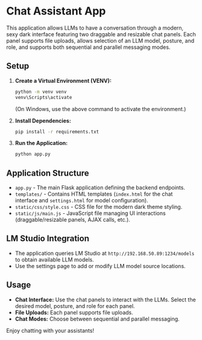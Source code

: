 # Chat Assistant App

This application allows LLMs to have a conversation through a modern, sexy dark interface featuring two draggable and resizable chat panels. Each panel supports file uploads, allows selection of an LLM model, posture, and role, and supports both sequential and parallel messaging modes.

## Setup

1. **Create a Virtual Environment (VENV):**
   ```sh
   python -m venv venv
   venv\Scripts\activate
   ```
   (On Windows, use the above command to activate the environment.)

2. **Install Dependencies:**
   ```sh
   pip install -r requirements.txt
   ```

3. **Run the Application:**
   ```sh
   python app.py
   ```

## Application Structure

- `app.py` - The main Flask application defining the backend endpoints.
- `templates/` - Contains HTML templates (`index.html` for the chat interface and `settings.html` for model configuration).
- `static/css/style.css` - CSS file for the modern dark theme styling.
- `static/js/main.js` - JavaScript file managing UI interactions (draggable/resizable panels, AJAX calls, etc.).

## LM Studio Integration

- The application queries LM Studio at `http://192.168.50.89:1234/models` to obtain available LLM models.
- Use the settings page to add or modify LLM model source locations.

## Usage

- **Chat Interface:** Use the chat panels to interact with the LLMs. Select the desired model, posture, and role for each panel.
- **File Uploads:** Each panel supports file uploads.
- **Chat Modes:** Choose between sequential and parallel messaging.

Enjoy chatting with your assistants!
